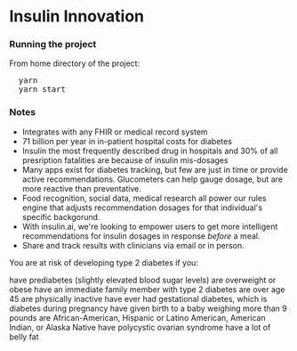 # Insulin Innovation

### Running the project

From home directory of the project:
<pre>
  yarn
  yarn start
</pre>

### Notes
* Integrates with any FHIR or medical record system
* 71 billion per year in in-patient hospital costs for diabetes
* Insulin the most frequently described drug in hospitals and 30% of all presription fatalities are because of insulin mis-dosages
* Many apps exist for diabetes tracking, but few are just in time or provide active recommendations. Glucometers can help gauge dosage, but are more reactive than preventative.
* Food recognition, social data, medical research all power our rules engine that adjusts recommendation dosages for that individual's specific backgorund.
* With insulin.ai, we're looking to empower users to get more intelligent recommendations for insulin dosages in response *before* a meal.
* Share and track results with clinicians via email or in person.


You are at risk of developing type 2 diabetes if you:

have prediabetes (slightly elevated blood sugar levels)
are overweight or obese
have an immediate family member with type 2 diabetes
are over age 45
are physically inactive
have ever had gestational diabetes, which is diabetes during pregnancy
have given birth to a baby weighing more than 9 pounds
are African-American, Hispanic or Latino American, American Indian, or Alaska Native
have polycystic ovarian syndrome
have a lot of belly fat